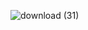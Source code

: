 ![download (31)](https://github.com/user-attachments/assets/8a7fb1b1-eff6-4645-aae5-40abd4804330)


            



